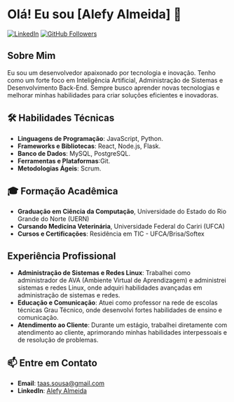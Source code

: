# Olá! Eu sou [Alefy Almeida] 👋

[![LinkedIn](https://img.shields.io/badge/LinkedIn-Perfil-blue)](https://www.linkedin.com/in/alefy-almeida-18657b21a/)
[![GitHub Followers](https://img.shields.io/github/followers/alefytaas?label=Follow&style=social)](https://github.com/alefytaas)

## Sobre Mim

Eu sou um desenvolvedor apaixonado por tecnologia e inovação. Tenho como um forte foco em Inteligência Artificial, Administração de Sistemas e Desenvolvimento Back-End. Sempre busco aprender novas tecnologias e melhorar minhas habilidades para criar soluções eficientes e inovadoras.

## 🛠 Habilidades Técnicas

- **Linguagens de Programação**: JavaScript, Python.
- **Frameworks e Bibliotecas**: React, Node.js, Flask.
- **Banco de Dados**: MySQL, PostgreSQL.
- **Ferramentas e Plataformas**:Git.
- **Metodologias Ágeis**: Scrum.

## 🎓 Formação Acadêmica

- **Graduação em Ciência da Computação**, Universidade do Estado do Rio Grande do Norte (UERN)
- **Cursando Medicina Veterinária**, Universidade Federal do Cariri (UFCA)
- **Cursos e Certificações**: Residência em TIC - UFCA/Brisa/Softex


## Experiência Profissional

- **Administração de Sistemas e Redes Linux**: Trabalhei como administrador de AVA (Ambiente Virtual de Aprendizagem) e administrei sistemas e redes Linux, onde adquiri habilidades avançadas em administração de sistemas e redes.
- **Educação e Comunicação**: Atuei como professor na rede de escolas técnicas Grau Técnico, onde desenvolvi fortes habilidades de ensino e comunicação.
- **Atendimento ao Cliente**: Durante um estágio, trabalhei diretamente com atendimento ao cliente, aprimorando minhas habilidades interpessoais e de resolução de problemas.

## 📫 Entre em Contato

- **Email**: [taas.sousa@gmail.com](mailto:taas.sousa@gmail.com)
- **LinkedIn**: [Alefy Almeida](https://www.linkedin.com/in/alefy-almeida-18657b21a/)

